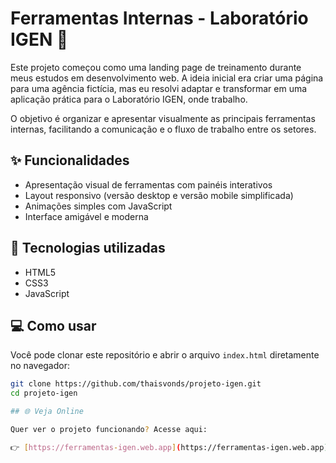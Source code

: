 # Ferramentas Internas - Laboratório IGEN 🧪

Este projeto começou como uma landing page de treinamento durante meus estudos em desenvolvimento web. A ideia inicial era criar uma página para uma agência fictícia, mas eu resolvi adaptar e transformar em uma aplicação prática para o Laboratório IGEN, onde trabalho.

O objetivo é organizar e apresentar visualmente as principais ferramentas internas, facilitando a comunicação e o fluxo de trabalho entre os setores.

## ✨ Funcionalidades

- Apresentação visual de ferramentas com painéis interativos  
- Layout responsivo (versão desktop e versão mobile simplificada)  
- Animações simples com JavaScript  
- Interface amigável e moderna  

## 🔧 Tecnologias utilizadas

- HTML5  
- CSS3  
- JavaScript  

## 💻 Como usar

Você pode clonar este repositório e abrir o arquivo `index.html` diretamente no navegador:

```bash
git clone https://github.com/thaisvonds/projeto-igen.git
cd projeto-igen

## 🌐 Veja Online

Quer ver o projeto funcionando? Acesse aqui:

👉 [https://ferramentas-igen.web.app](https://ferramentas-igen.web.app)
